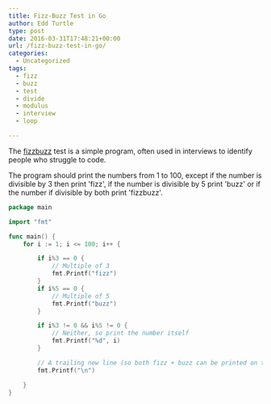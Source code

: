 ```yaml
---
title: Fizz-Buzz Test in Go
author: Edd Turtle
type: post
date: 2016-03-31T17:48:21+00:00
url: /fizz-buzz-test-in-go/
categories:
  - Uncategorized
tags:
  - fizz
  - buzz
  - test
  - divide
  - modulus
  - interview
  - loop

---
```

The [fizzbuzz](http://wiki.c2.com/?FizzBuzzTest) test is a simple program, often used in interviews to identify people who struggle to code. 

The program should print the numbers from 1 to 100, except if the number is divisible by 3 then print 'fizz', if the number is divisible by 5 print 'buzz' or if the number if divisible by both print 'fizzbuzz'.

```go
package main

import "fmt"

func main() {
    for i := 1; i <= 100; i++ {

        if i%3 == 0 {
            // Multiple of 3
            fmt.Printf("fizz")
        }
        if i%5 == 0 {
            // Multiple of 5
            fmt.Printf("buzz")
        }

        if i%3 != 0 && i%5 != 0 {
            // Neither, so print the number itself
            fmt.Printf("%d", i)
        }

        // A trailing new line (so both fizz + buzz can be printed on the same line)
        fmt.Printf("\n")

    }
}
```